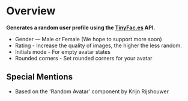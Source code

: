# Overview

**Generates a random user profile using the [TinyFac.es](https://tinyfac.es) API.**

* Gender — Male or Female (We hope to support more soon)
* Rating - Increase the quality of images, the higher the less random.
* Initials mode - For empty avatar states
* Rounded corners - Set rounded corners for your avatar

## Special Mentions

* Based on the 'Random Avatar' component by Krijn Rijshouwer
